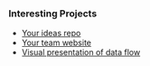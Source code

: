 ### Interesting Projects

+ [Your ideas repo](ideas-repo)
+ [Your team website](team-website)
+ [Visual presentation of data flow](visual-data-flow)